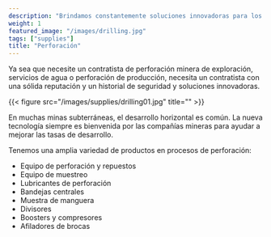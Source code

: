```yaml
---
description: "Brindamos constantemente soluciones innovadoras para los desafíos de perforación más técnicos"
weight: 1
featured_image: "/images/drilling.jpg"
tags: ["supplies"]
title: "Perforación"
---
```

Ya sea que necesite un contratista de perforación minera de exploración, servicios de agua o perforación de producción, necesita un contratista con una sólida reputación y un historial de seguridad y soluciones innovadoras.

{{< figure src="/images/supplies/drilling01.jpg" title="" >}}

En muchas minas subterráneas, el desarrollo horizontal es común. La nueva tecnología siempre es bienvenida por las compañías mineras para ayudar a mejorar las tasas de desarrollo.

Tenemos una amplia variedad de productos en procesos de perforación:

- Equipo de perforación y repuestos
- Equipo de muestreo
- Lubricantes de perforación
- Bandejas centrales
- Muestra de manguera
- Divisores
- Boosters y compresores
- Afiladores de brocas